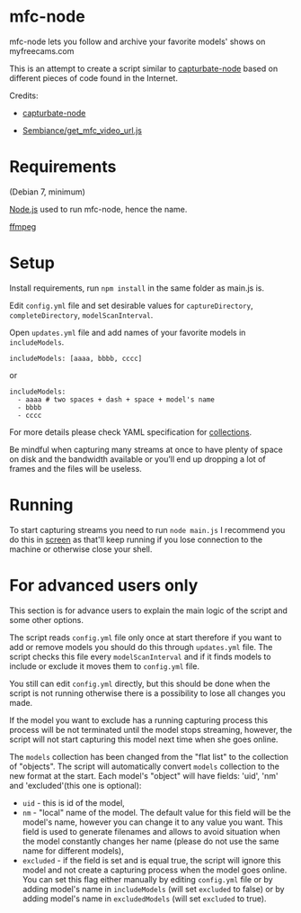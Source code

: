 mfc-node
==========

mfc-node lets you follow and archive your favorite models' shows on myfreecams.com

This is an attempt to create a script similar to [capturbate-node](https://github.com/SN4T14/capturebate-node) based on different pieces of code found in the Internet.

Credits:
* [capturbate-node](https://github.com/SN4T14/capturebate-node)

* [Sembiance/get_mfc_video_url.js](https://gist.github.com/Sembiance/df151de0006a0bf8ae54)

Requirements
==========
(Debian 7, minimum)

[Node.js](https://nodejs.org/download/) used to run mfc-node, hence the name.

[ffmpeg](https://www.ffmpeg.org/download.html)

Setup
===========

Install requirements, run `npm install` in the same folder as main.js is.

Edit `config.yml` file and set desirable values for `captureDirectory`, `completeDirectory`, `modelScanInterval`.

Open `updates.yml` file and add names of your favorite models in `includeModels`.
```
includeModels: [aaaa, bbbb, cccc]
```
or
```
includeModels:
  - aaaa # two spaces + dash + space + model's name
  - bbbb
  - cccc
```
For more details please check YAML specification for [collections](http://symfony.com/doc/current/components/yaml/yaml_format.html#collections).

Be mindful when capturing many streams at once to have plenty of space on disk and the bandwidth available or you’ll end up dropping a lot of frames and the files will be useless.

Running
===========

To start capturing streams you need to run `node main.js` I recommend you do this in [screen](https://www.gnu.org/software/screen/) as that'll keep running if you lose connection to the machine or otherwise close your shell.

For advanced users only
===========

This section is for advance users to explain the main logic of the script and some other options.

The script reads `config.yml` file only once at start therefore if you want to add or remove models you should do this through `updates.yml` file. The script checks this file every `modelScanInterval` and if it finds models to include or exclude it moves them to `config.yml` file.

You still can edit `config.yml` directly, but this should be done when the script is not running otherwise there is a possibility to lose all changes you made.

If the model you want to exclude has a running capturing process this process will be not terminated until the model stops streaming, however, the script will not start capturing this model next time when she goes online.

The `models` collection has been changed from the "flat list" to the collection of "objects". The script will automatically convert `models` collection to the new format at the start. Each model's "object" will have fields: 'uid', 'nm' and 'excluded'(this one is optional):
* `uid` - this is id of the model,
* `nm` - "local" name of the model. The default value for this field will be the model's name, however you can change it to any value you want. This field is used to generate filenames and allows to avoid situation when the model constantly changes her name (please do not use the same name for different models),
* `excluded` - if the field is set and is equal true, the script will ignore this model and not create a capturing process when the model goes online. You can set this flag either manually by editing `config.yml` file or by adding model's name in `includeModels` (will set `excluded` to false) or by adding model's name in `excludedModels` (will set `excluded` to true).






